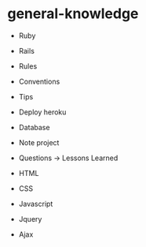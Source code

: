 # general-knowledge

- Ruby
- Rails
- Rules
- Conventions
- Tips
- Deploy heroku
- Database
- Note project
- Questions
-> Lessons Learned

- HTML
- CSS
- Javascript
- Jquery
- Ajax
